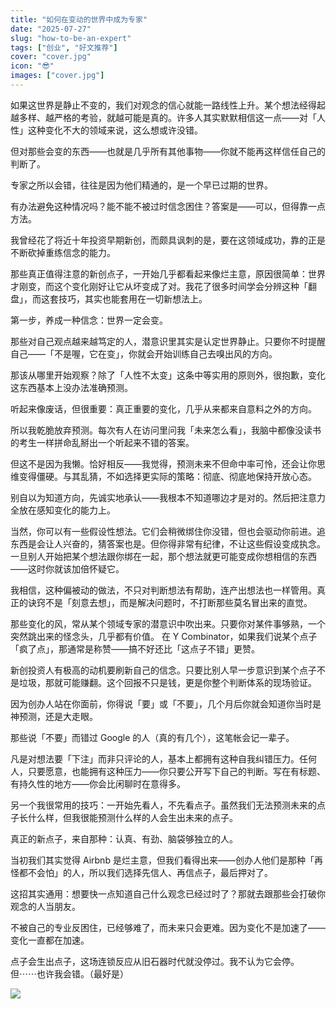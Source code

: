 ```yaml
---
title: "如何在变动的世界中成为专家"
date: "2025-07-27"
slug: "how-to-be-an-expert"
tags: ["创业", "好文推荐"]
cover: "cover.jpg"
icon: "😎"
images: ["cover.jpg"]
---
```

如果这世界是静止不变的，我们对观念的信心就能一路线性上升。某个想法经得起越多样、越严格的考验，就越可能是真的。许多人其实默默相信这一点——对「人性」这种变化不大的领域来说，这么想或许没错。



但对那些会变的东西——也就是几乎所有其他事物——你就不能再这样信任自己的判断了。



专家之所以会错，往往是因为他们精通的，是一个早已过期的世界。



有办法避免这种情况吗？能不能不被过时信念困住？答案是——可以，但得靠一点方法。



我曾经花了将近十年投资早期新创，而颇具讽刺的是，要在这领域成功，靠的正是不断砍掉重练信念的能力。



那些真正值得注意的新创点子，一开始几乎都看起来像烂主意，原因很简单：世界才刚变，而这个变化刚好让它从坏变成了对。我花了很多时间学会分辨这种「翻盘」，而这套技巧，其实也能套用在一切新想法上。



第一步，养成一种信念：世界一定会变。



那些对自己观点越来越笃定的人，潜意识里其实是认定世界静止。只要你不时提醒自己——「不是喔，它在变」，你就会开始训练自己去嗅出风的方向。



那该从哪里开始观察？除了「人性不太变」这条中等实用的原则外，很抱歉，变化这东西基本上没办法准确预测。



听起来像废话，但很重要：真正重要的变化，几乎从来都来自意料之外的方向。



所以我乾脆放弃预测。每次有人在访问里问我「未来怎么看」，我脑中都像没读书的考生一样拼命乱掰出一个听起来不错的答案。



但这不是因为我懒。恰好相反——我觉得，预测未来不但命中率可怜，还会让你思维变得僵硬。与其乱猜，不如选择更实际的策略：彻底、彻底地保持开放心态。



别自以为知道方向，先诚实地承认——我根本不知道哪边才是对的。然后把注意力全放在感知变化的能力上。



当然，你可以有一些假设性想法。它们会稍微绑住你没错，但也会驱动你前进。追东西是会让人兴奋的，猜答案也是。但你得非常有纪律，不让这些假设变成执念。
一旦别人开始把某个想法跟你绑在一起，那个想法就更可能变成你想相信的东西——这时你就该加倍怀疑它。



我相信，这种偏被动的做法，不只对判断想法有帮助，连产出想法也一样管用。真正的诀窍不是「刻意去想」，而是解决问题时，不打断那些莫名冒出来的直觉。



那些变化的风，常从某个领域专家的潜意识中吹出来。只要你对某件事够熟，一个突然跳出来的怪念头，几乎都有价值。
在 Y Combinator，如果我们说某个点子「疯了点」，那通常是称赞——搞不好还比「这点子不错」更赞。



新创投资人有极高的动机要刷新自己的信念。只要比别人早一步意识到某个点子不是垃圾，那就可能赚翻。这个回报不只是钱，更是你整个判断体系的现场验证。



因为创办人站在你面前，你得说「要」或「不要」，几个月后你就会知道你当时是神预测，还是大走眼。



那些说「不要」而错过 Google 的人（真的有几个），这笔帐会记一辈子。



凡是对想法要「下注」而非只评论的人，基本上都拥有这种自我纠错压力。任何人，只要愿意，也能拥有这种压力——你只要公开写下自己的判断。写在有标题、有持久性的地方——你会比闲聊时在意得多。



另一个我很常用的技巧：一开始先看人，不先看点子。虽然我们无法预测未来的点子长什么样，但我很能预测什么样的人会生出未来的点子。



真正的新点子，来自那种：认真、有劲、脑袋够独立的人。



当初我们其实觉得 Airbnb 是烂主意，但我们看得出来——创办人他们是那种「再怪都不会怕」的人，所以我们选择先信人、再信点子，最后押对了。



这招其实通用：想要快一点知道自己什么观念已经过时了？那就去跟那些会打破你观念的人当朋友。



不被自己的专业反困住，已经够难了，而未来只会更难。因为变化不是加速了——变化一直都在加速。



点子会生出点子，这场连锁反应从旧石器时代就没停过。我不认为它会停。
但⋯⋯也许我会错。（最好是）




![](https://prod-files-secure.s3.us-west-2.amazonaws.com/112d0858-5090-4d34-a606-b75eb8d65fd2/46476355-9cf3-4e99-9b7a-3531bc426380/1000202064.png?X-Amz-Algorithm=AWS4-HMAC-SHA256&X-Amz-Content-Sha256=UNSIGNED-PAYLOAD&X-Amz-Credential=ASIAZI2LB466SZBLEYZ2%2F20250930%2Fus-west-2%2Fs3%2Faws4_request&X-Amz-Date=20250930T122717Z&X-Amz-Expires=3600&X-Amz-Security-Token=IQoJb3JpZ2luX2VjEGQaCXVzLXdlc3QtMiJIMEYCIQCeK4cExPrgx6Se9oK84sy2%2BU2BpU3%2FwybXfV52TtpnBQIhAI3goUlfg0e2p%2FHWXIzPIspmpLFy1uJqZFXGYwIq2Kq7KogECO3%2F%2F%2F%2F%2F%2F%2F%2F%2F%2FwEQABoMNjM3NDIzMTgzODA1IgwIScHhfwOEt7AWJbgq3AOc8MZz0hrZlQ1hXucOj8mBaLukqrNGai5wuvxNvj29FmlHpqTndIzTN7zNnw8e2bRMmnamKEPS4EuwZcxbok7RSKKyCCD0ybEgGSr6qmLvftM2KqTrg%2Fcm%2BFXyd%2BRT795olHiNj8euYbN5ShDu47CSrFVY3kwFC7j859ahfcJHlkV0uaQnjwKPYREN%2Fo1KzCarJKINlnh9Wi7BaEQKZQn8ak0ZmR%2Bx7IVrcPyFBknL1QsS8fmm19HdJFpxRyJzQ1W4eawgehAriCVeSGQ566GM4bp92GimA0wA7UYATghaN3DkJttXfAnWecS6NV3K5w%2Bbd7iXDyIgg6QhOopU6vkvHTh%2BXit4qMH%2F4sdT75L0sOxoLIQ5pNdt2jF1QoL8egzdFo6oTfNZlPoxKo9lSqHWu%2FnqIGlSnFrkXMLty1xipZhxVaW5ZluyK5Noa3lVvJ7c3R17Y2SPvH59pDrdRo10YzMqgxHjH3ORrf%2B7%2Fj7sVaxzu0ef82StP%2FFPm%2BM7IrI%2FfiSwuJmoI9lXvgrddv68XSnO9W0wvpodqF3TNXYcpFTd%2BLYNp2buMLvnnELZZ145xz%2FOOHjot4tv2TcB%2B%2FgHGXmI7TL%2BhD24dM2BFk3aUaaes1H1jfFGjNwh8jCLi%2B%2FGBjqkARJ96gFYGqs0LGOX4PmvYaRmSVyPw1179C9j2uVwSmCPXZBeDRrcz5uLBWb3PthAIXpnHNTGAbZMSAC8dUWXFtDy3EQRwl3eWiolK6UCS9N83H6m1U1NaDfohNSFN9Z4vAJQjxrJ8k5iMt4o2h97JiM%2F6LxhN6iXcxKMMTsNDLsYSKAu8uhsrF%2FcAXhoNiPsuSIuIJzm9Tu4%2FMxpxf2UpgVBZuoE&X-Amz-Signature=f0f2aa571bba7288e739c56c7b0c0229aed865c1b78a9c64c533b6c9b8622a7d&X-Amz-SignedHeaders=host&x-amz-checksum-mode=ENABLED&x-id=GetObject)

